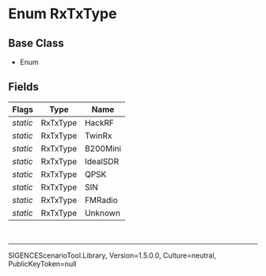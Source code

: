 # Enum RxTxType
## Base Class
- Enum
## Fields
Flags|Type|Name
-|-|-
*static*|RxTxType|HackRF
*static*|RxTxType|TwinRx
*static*|RxTxType|B200Mini
*static*|RxTxType|IdealSDR
*static*|RxTxType|QPSK
*static*|RxTxType|SIN
*static*|RxTxType|FMRadio
*static*|RxTxType|Unknown

<br /><hr />
SIGENCEScenarioTool.Library, Version=1.5.0.0, Culture=neutral, PublicKeyToken=null
